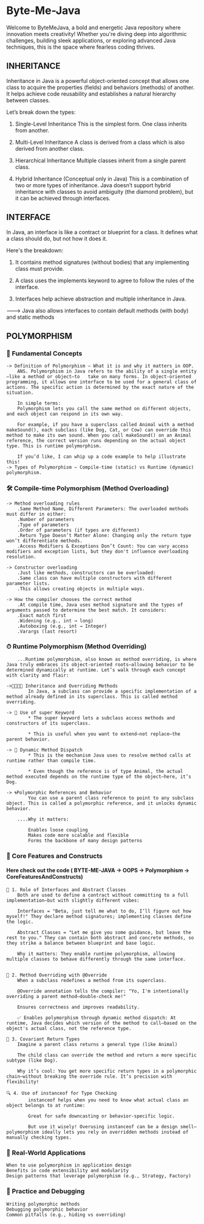 # Byte-Me-Java

Welcome to ByteMeJava, a bold and energetic Java repository where innovation meets creativity! Whether you're diving deep into algorithmic challenges, building sleek applications, or exploring advanced Java techniques, this is the space where fearless coding thrives.

## INHERITANCE

Inheritance in Java is a powerful object-oriented concept that allows one class to acquire the properties (fields) and behaviors (methods) of another. It helps achieve code reusability and establishes a natural hierarchy between classes.

Let’s break down the types:

1. Single-Level Inheritance
   This is the simplest form. One class inherits from another.

2. Multi-Level Inheritance
   A class is derived from a class which is also derived from another class.

3. Hierarchical Inheritance
   Multiple classes inherit from a single parent class.

4. Hybrid Inheritance (Conceptual only in Java)
   This is a combination of two or more types of inheritance. Java doesn’t support hybrid inheritance with classes to avoid ambiguity (the diamond problem), but it can be achieved through interfaces.

## INTERFACE

In Java, an interface is like a contract or blueprint for a class. It defines what a class should do, but not how it does it.

Here's the breakdown:

1. It contains method signatures (without bodies) that any implementing class must provide.

2. A class uses the implements keyword to agree to follow the rules of the interface.

3. Interfaces help achieve abstraction and multiple inheritance in Java.

---> Java also allows interfaces to contain default methods (with body) and static methods

## POLYMORPHISM

### 🌟 Fundamental Concepts

    -> Definition of Polymorphism – What it is and why it matters in OOP.
        ANS. Polymorphism in Java refers to the ability of a single entity—like a method or object—to   take on many forms. In object-oriented programming, it allows one interface to be used for a general class of actions. The specific action is determined by the exact nature of the situation.

        In simple terms:
        Polymorphism lets you call the same method on different objects, and each object can respond in its own way.

        For example, if you have a superclass called Animal with a method makeSound(), each subclass (like Dog, Cat, or Cow) can override this method to make its own sound. When you call makeSound() on an Animal reference, the correct version runs depending on the actual object type. This is runtime polymorphism.

        If you’d like, I can whip up a code example to help illustrate this!
    -> Types of Polymorphism – Compile-time (static) vs Runtime (dynamic) polymorphism.

### 🛠 Compile-time Polymorphism (Method Overloading)

    -> Method overloading rules
        .Same Method Name, Different Parameters: The overloaded methods must differ in either:
        .Number of parameters
        .Type of parameters
        .Order of parameters (if types are different)
        .Return Type Doesn’t Matter Alone: Changing only the return type won’t differentiate methods.
        .Access Modifiers & Exceptions Don’t Count: You can vary access modifiers and exception lists, but they don't influence overloading resolution.

    -> Constructor overloading
        .Just like methods, constructors can be overloaded:
        .Same class can have multiple constructors with different parameter lists.
        .This allows creating objects in multiple ways.

    -> How the compiler chooses the correct method
        .At compile time, Java uses method signature and the types of arguments passed to determine the best match. It considers:
        .Exact match first
        .Widening (e.g., int → long)
        .Autoboxing (e.g., int → Integer)
        .Varargs (last resort)

### ⏱ Runtime Polymorphism (Method Overriding)
        ...Runtime polymorphism, also known as method overriding, is where Java truly embraces its object-oriented roots—allowing behavior to be determined dynamically at runtime. Let’s walk through each concept with clarity and flair:

    ->👨‍👩‍👧‍👦 Inheritance and Overriding Methods
            In Java, a subclass can provide a specific implementation of a method already defined in its superclass. This is called method overriding.

    -> 🧭 Use of super Keyword
            * The super keyword lets a subclass access methods and constructors of its superclass.

            * This is useful when you want to extend—not replace—the parent behavior.

    -> 🔄 Dynamic Method Dispatch
            * This is the mechanism Java uses to resolve method calls at runtime rather than compile time.

            * Even though the reference is of type Animal, the actual method executed depends on the runtime type of the object—here, it’s Dog.

    -> 🌀Polymorphic References and Behavior
            You can use a parent class reference to point to any subclass object. This is called a polymorphic reference, and it unlocks dynamic behavior.

        ....Why it matters:

            Enables loose coupling
            Makes code more scalable and flexible
            Forms the backbone of many design patterns
            

### 🧱 Core Features and Constructs 
#### Here check out the code ( BYTE-ME-JAVA -> OOPS -> Polymorphism -> CoreFeaturesAndConstructs)

    🧩 1. Role of Interfaces and Abstract Classes
        Both are used to define a contract without committing to a full implementation—but with slightly different vibes:

        Interfaces = "Beta, just tell me what to do, I’ll figure out how myself!" They declare method signatures; implementing classes define the logic.

        Abstract Classes = "Let me give you some guidance, but leave the rest to you." They can contain both abstract and concrete methods, so they strike a balance between blueprint and base logic.

        Why it matters: They enable runtime polymorphism, allowing multiple classes to behave differently through the same interface.


    🔁 2. Method Overriding with @Override
        When a subclass redefines a method from its superclass.

        @Override annotation tells the compiler: "Yo, I'm intentionally overriding a parent method—double-check me!"

        Ensures correctness and improves readability.

        ✅ Enables polymorphism through dynamic method dispatch: At runtime, Java decides which version of the method to call—based on the object's actual class, not the reference type.

    🔄 3. Covariant Return Types
        Imagine a parent class returns a general type (like Animal)

        The child class can override the method and return a more specific subtype (like Dog).

        Why it’s cool: You get more specific return types in a polymorphic chain—without breaking the override rule. It’s precision with flexibility!

    🔍 4. Use of instanceof for Type Checking
            instanceof helps when you need to know what actual class an object belongs to at runtime:

            Great for safe downcasting or behavior-specific logic.

            But use it wisely! Overusing instanceof can be a design smell—polymorphism ideally lets you rely on overridden methods instead of manually checking types.

### 🔄 Real-World Applications

    When to use polymorphism in application design
    Benefits in code extensibility and modularity
    Design patterns that leverage polymorphism (e.g., Strategy, Factory)

### 🧪 Practice and Debugging

    Writing polymorphic methods
    Debugging polymorphic behavior
    Common pitfalls (e.g., hiding vs overriding)
